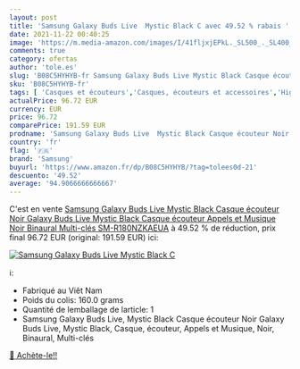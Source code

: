 ```yaml
---
layout: post
title: 'Samsung Galaxy Buds Live  Mystic Black C avec 49.52 % rabais '
date: 2021-11-22 00:40:25
image: 'https://m.media-amazon.com/images/I/41fljxjEPkL._SL500_._SL400_.jpg'
comments: true
category: ofertas
author: 'tole.es'
slug: 'B08C5HYHYB-fr Samsung Galaxy Buds Live Mystic Black Casque écouteur Noir...'
sku: 'B08C5HYHYB-fr'
tags: [ 'Casques et écouteurs','Casques, écouteurs et accessoires','High-Tech','samsung', ]
actualPrice: 96.72 EUR
currency: EUR
price: 96.72
comparePrice: 191.59 EUR
prodname: 'Samsung Galaxy Buds Live  Mystic Black Casque écouteur Noir Galaxy Buds Live  Mystic Black  Casque  écouteur  Appels et Musique  Noir  Binaural  Multi-clés SM-R180NZKAEUA'
country: 'fr'
flag: '🇫🇷'
brand: 'Samsung'
buyurl: 'https://www.amazon.fr/dp/B08C5HYHYB/?tag=tolees0d-21'
descuento: '49.52'
average: '94.9066666666667'
---
```


C'est en vente [Samsung Galaxy Buds Live  Mystic Black Casque écouteur Noir Galaxy Buds Live  Mystic Black  Casque  écouteur  Appels et Musique  Noir  Binaural  Multi-clés SM-R180NZKAEUA](https://www.amazon.fr/dp/B08C5HYHYB/?tag=tolees0d-21)  à  49.52 % de réduction, prix final  96.72 EUR (original: 191.59 EUR) ici:

[![Samsung Galaxy Buds Live  Mystic Black C](https://m.media-amazon.com/images/I/41fljxjEPkL._SL500_._SL400_.jpg)](https://www.amazon.fr/dp/B08C5HYHYB/?tag=tolees0d-21)

ℹ️:

- Fabriqué au Viêt Nam
- Poids du colis: 160.0 grams
- Quantité de lemballage de larticle: 1
- Samsung Galaxy Buds Live, Mystic Black Casque écouteur Noir Galaxy Buds Live, Mystic Black, Casque, écouteur, Appels et Musique, Noir, Binaural, Multi-clés

[🛒 Achète-le!!](https://www.amazon.fr/dp/B08C5HYHYB/?tag=tolees0d-21)
